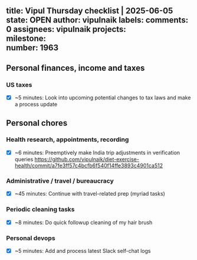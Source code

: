 title:	Vipul Thursday checklist | 2025-06-05
state:	OPEN
author:	vipulnaik
labels:	
comments:	0
assignees:	vipulnaik
projects:	
milestone:	
number:	1963
--
## Personal finances, income and taxes

### US taxes

- [x] ~5 minutes: Look into upcoming potential changes to tax laws and make a process update

## Personal chores

### Health research, appointments, recording

- [x] ~6 minutes: Preemptively make India trip adjustments in verification queries https://github.com/vipulnaik/diet-exercise-health/commit/a7fe3ff57c4bcfb6f540f14ffe3893c4901ca512

### Administrative / travel / bureaucracy

- [x] ~45 minutes: Continue with travel-related prep (myriad tasks)

### Periodic cleaning tasks

- [x] ~8 minutes: Do quick followup cleaning of my hair brush

### Personal devops

- [x] ~5 minutes: Add and process latest Slack self-chat logs
